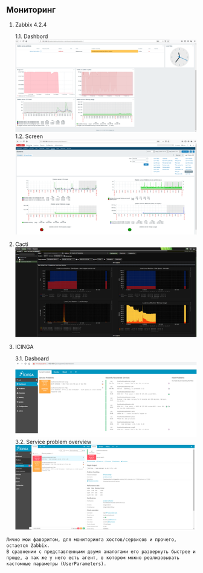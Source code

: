 ## Мониторинг
1. Zabbix 4.2.4 

    1.1. Dashbord 
![Zabbix dash](./imgs/zabbix-dash.png)
1.2. Screen
![Zabbix-custom-screen](./imgs/screen.png)

2. Cacti
![Cacti](./imgs/cacti.png)

3. ICINGA

    3.1. Dasboard
    ![Icinga1](./imgs/icinga0.png)
    3.2. Service problem overview
    ![Icinga1](./imgs/icinga.png)


```
Лично мои фаворитом, для мониторинга хостов/сервисов и прочего, остается Zabbix. 
В сравнении с представленными двумя аналогами его развернуть быстрее и проще, а так же у него есть агент, в котором можно реализовывать кастомные параметры (UserParameters).
```